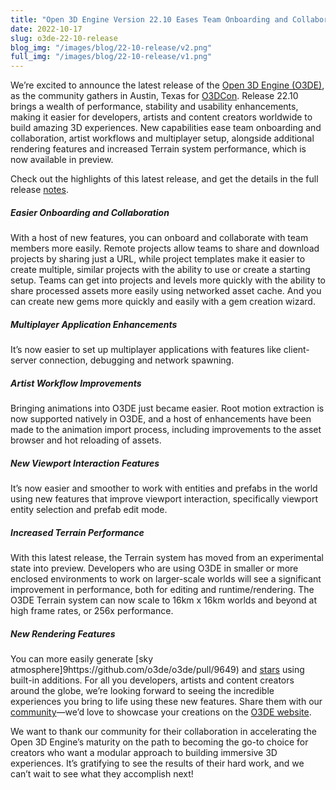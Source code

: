 ```yaml
---
title: "Open 3D Engine Version 22.10 Eases Team Onboarding and Collaboration, Artist Workflows and Multiplayer Setup While Increasing Terrain Performance"
date: 2022-10-17
slug: o3de-22-10-release 
blog_img: "/images/blog/22-10-release/v2.png"
full_img: "/images/blog/22-10-release/v1.png"
---
```


We’re excited to announce the latest release of the [Open 3D Engine (O3DE)](/), as the community gathers in Austin, Texas for [O3DCon](https://events.linuxfoundation.org/o3dcon/). Release 22.10 brings a wealth of performance, stability and usability enhancements, making it easier for developers, artists and content creators worldwide to build amazing 3D experiences. New capabilities ease team onboarding and collaboration, artist workflows and multiplayer setup, alongside additional rendering features and increased Terrain system performance, which is now available in preview.

Check out the highlights of this latest release, and get the details in the full release [notes](/docs/release-notes/22-10-0/).

##### **Easier Onboarding and Collaboration**
With a host of new features, you can onboard and collaborate with team members more easily. Remote projects allow teams to share and download projects by sharing just a URL, while project templates make it easier to create multiple, similar projects with the ability to use or create a starting setup. Teams can get into projects and levels more quickly with the ability to share processed assets more easily using networked asset cache. And you can create new gems more quickly and easily with a gem creation wizard.

##### **Multiplayer Application Enhancements**
It’s now easier to set up multiplayer applications with features like client-server connection, debugging and network spawning.

##### **Artist Workflow Improvements**
Bringing animations into O3DE just became easier. Root motion extraction is now supported natively in O3DE, and a host of enhancements have been made to the animation import process, including improvements to the asset browser and hot reloading of assets.

##### **New Viewport Interaction Features**
It’s now easier and smoother to work with entities and prefabs in the world using new features that improve viewport interaction, specifically viewport entity selection and prefab edit mode.

##### **Increased Terrain Performance**
With this latest release, the Terrain system has moved from an experimental state into preview. Developers who are using O3DE in smaller or more enclosed environments to work on larger-scale worlds will see a significant improvement in performance, both for editing and runtime/rendering. The O3DE Terrain system can now scale to 16km x 16km worlds and beyond at high frame rates, or 256x performance.

##### **New Rendering Features**
You can more easily generate [sky atmosphere]9https://github.com/o3de/o3de/pull/9649) and [stars](https://github.com/o3de/o3de/pull/8624) using built-in additions.
For all you developers, artists and content creators around the globe, we’re looking forward to seeing the incredible experiences you bring to life using these new features. Share them with our [community](http://Discord.com/invite/o3de)—we’d love to showcase your creations on the [O3DE website](/).

We want to thank our community for their collaboration in accelerating the Open 3D Engine’s maturity on the path to becoming the go-to choice for creators who want a modular approach to building immersive 3D experiences. It’s gratifying to see the results of their hard work, and we can’t wait to see what they accomplish next!

